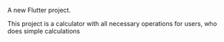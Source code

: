 
A new Flutter project.

This project is a calculator with all necessary operations for users, 
who does simple calculations
